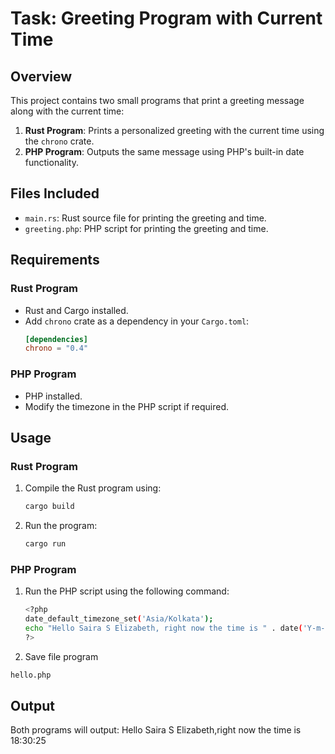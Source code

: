 # Task: Greeting Program with Current Time

## Overview

This project contains two small programs that print a greeting message along with the current time:
1. **Rust Program**: Prints a personalized greeting with the current time using the `chrono` crate.
2. **PHP Program**: Outputs the same message using PHP's built-in date functionality.

## Files Included

- `main.rs`: Rust source file for printing the greeting and time.
- `greeting.php`: PHP script for printing the greeting and time.

## Requirements

### Rust Program
- Rust and Cargo installed.
- Add `chrono` crate as a dependency in your `Cargo.toml`:
    ```toml
    [dependencies]
    chrono = "0.4"
    ```

### PHP Program
- PHP installed.
- Modify the timezone in the PHP script if required.

## Usage

### Rust Program
1. Compile the Rust program using:
    ```bash
    cargo build
    ```
2. Run the program:
    ```bash
    cargo run
    ```

### PHP Program
1. Run the PHP script using the following command:
    ```bash
   <?php
   date_default_timezone_set('Asia/Kolkata');
   echo "Hello Saira S Elizabeth, right now the time is " . date('Y-m-d H:i:s');
    ?>
    ```
2. Save file program
```bash
hello.php
```
## Output

Both programs will output:
Hello Saira S Elizabeth,right now the time is 18:30:25
